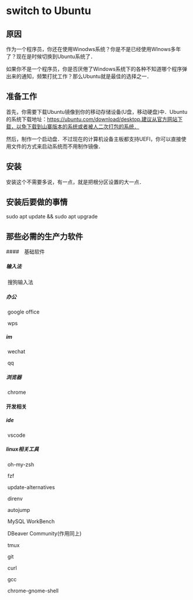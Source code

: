 # switch to Ubuntu

## 原因

作为一个程序员，你还在使用Winodws系统？你是不是已经使用WInows多年了？现在是时候切换到Ubuntu系统了．

如果你不是一个程序员，你是否厌倦了Windows系统下的各种不知道哪个程序弹出来的通知，频繁打扰工作？那么Ubuntu就是最佳的选择之一．

## 准备工作

首先，你需要下载Ubuntu镜像到你的移动存储设备(U盘，移动硬盘)中．Ubuntu的系统下载地址：https://ubuntu.com/download/desktop.建议从官方网站下载，以免下载到山寨版本的系统或者被人二次打包的系统．

然后，制作一个启动盘．不过现在的计算机设备主板都支持UEFI，你可以直接使用文件的方式来启动系统而不用制作镜像．

## 安装

安装这个不需要多说，有一点，就是把根分区设置的大一点．

## 安装后要做的事情

sudo apt update && sudo apt upgrade

## 那些必需的生产力软件

####　基础软件

##### 输入法

​	搜狗输入法

##### 办公

​	google office

​	wps

##### im

​	wechat

​	qq

##### 浏览器

​	chrome

#### 开发相关

##### ide

​	vscode

##### linux相关工具

​	oh-my-zsh

​	fzf

​	update-alternatives

​	direnv

​	autojump

​	MySQL WorkBench

​	DBeaver Community(作用同上)

​	tmux

​	git

​	curl

​	gcc

​	chrome-gnome-shell

​	

​	
